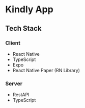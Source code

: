 # Kindly App

## Tech Stack
### Client
- React Native
- TypeScript
- Expo
- React Native Paper (RN Library)

### Server
- RestAPI
- TypeScript
